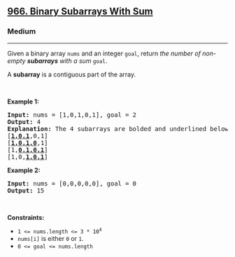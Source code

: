 <h2><a href="https://leetcode.com/problems/binary-subarrays-with-sum">966. Binary Subarrays With Sum</a></h2><h3>Medium</h3><hr><p>Given a binary array <code>nums</code> and an integer <code>goal</code>, return <em>the number of non-empty <strong>subarrays</strong> with a sum</em> <code>goal</code>.</p>

<p>A <strong>subarray</strong> is a contiguous part of the array.</p>

<p> </p>
<p><strong class="example">Example 1:</strong></p>

<pre>
<strong>Input:</strong> nums = [1,0,1,0,1], goal = 2
<strong>Output:</strong> 4
<strong>Explanation:</strong> The 4 subarrays are bolded and underlined below:
[<u><strong>1,0,1</strong></u>,0,1]
[<u><strong>1,0,1,0</strong></u>,1]
[1,<u><strong>0,1,0,1</strong></u>]
[1,0,<u><strong>1,0,1</strong></u>]
</pre>

<p><strong class="example">Example 2:</strong></p>

<pre>
<strong>Input:</strong> nums = [0,0,0,0,0], goal = 0
<strong>Output:</strong> 15
</pre>

<p> </p>
<p><strong>Constraints:</strong></p>

<ul>
	<li><code>1 <= nums.length <= 3 * 10<sup>4</sup></code></li>
	<li><code>nums[i]</code> is either <code>0</code> or <code>1</code>.</li>
	<li><code>0 <= goal <= nums.length</code></li>
</ul>
